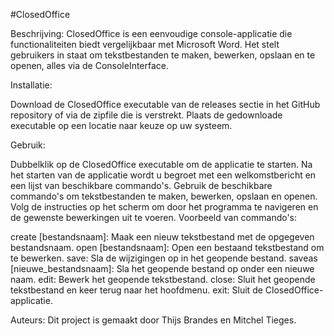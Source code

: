 #ClosedOffice

Beschrijving:
ClosedOffice is een eenvoudige console-applicatie die functionaliteiten biedt vergelijkbaar met Microsoft Word. Het stelt gebruikers in staat om tekstbestanden te maken, bewerken, opslaan en te openen, alles via de ConsoleInterface.

Installatie:

Download de ClosedOffice executable van de releases sectie in het GitHub repository of via de zipfile die is verstrekt.
Plaats de gedownloade executable op een locatie naar keuze op uw systeem.

Gebruik:

Dubbelklik op de ClosedOffice executable om de applicatie te starten.
Na het starten van de applicatie wordt u begroet met een welkomstbericht en een lijst van beschikbare commando's.
Gebruik de beschikbare commando's om tekstbestanden te maken, bewerken, opslaan en openen.
Volg de instructies op het scherm om door het programma te navigeren en de gewenste bewerkingen uit te voeren.
Voorbeeld van commando's:

create [bestandsnaam]: Maak een nieuw tekstbestand met de opgegeven bestandsnaam.
open [bestandsnaam]: Open een bestaand tekstbestand om te bewerken.
save: Sla de wijzigingen op in het geopende bestand.
saveas [nieuwe_bestandsnaam]: Sla het geopende bestand op onder een nieuwe naam.
edit: Bewerk het geopende tekstbestand.
close: Sluit het geopende tekstbestand en keer terug naar het hoofdmenu.
exit: Sluit de ClosedOffice-applicatie.

Auteurs:
Dit project is gemaakt door Thijs Brandes en Mitchel Tieges.
